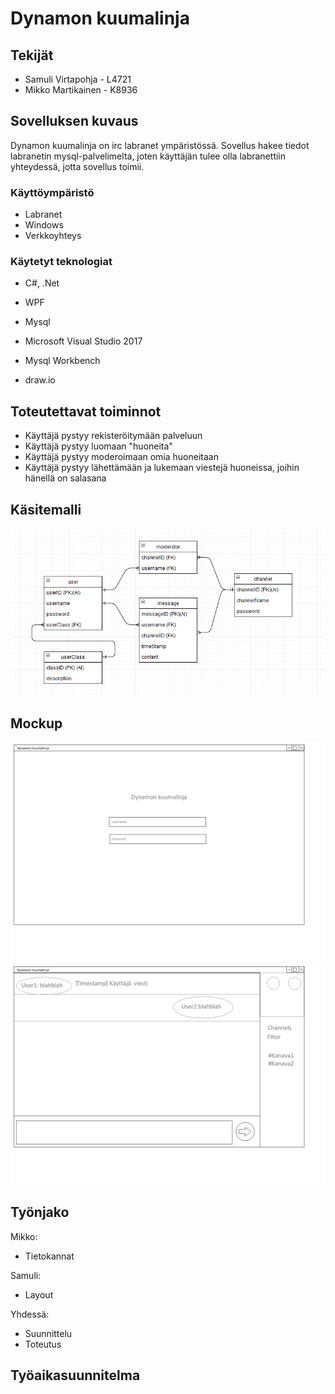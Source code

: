 # Dynamon kuumalinja

## Tekijät

* Samuli Virtapohja - L4721
* Mikko Martikainen - K8936

## Sovelluksen kuvaus

Dynamon kuumalinja on irc labranet ympäristössä. Sovellus hakee tiedot labranetin mysql-palvelimelta, joten käyttäjän tulee olla labranettiin yhteydessä, jotta sovellus toimii.

### Käyttöympäristö

* Labranet
* Windows
* Verkkoyhteys

### Käytetyt teknologiat

* C#, .Net
* WPF
* Mysql

* Microsoft Visual Studio 2017
* Mysql Workbench
* draw.io

## Toteutettavat toiminnot

- Käyttäjä pystyy rekisteröitymään palveluun
- Käyttäjä pystyy luomaan "huoneita"
- Käyttäjä pystyy moderoimaan omia huoneitaan
- Käyttäjä pystyy lähettämään ja lukemaan viestejä huoneissa, joihin hänellä on salasana

## Käsitemalli

![](Images/kasitemalli.png)

## Mockup

![](Images/MockupLogin.png)
![](Images/MockupChat.png)


## Työnjako

Mikko:
- Tietokannat

Samuli:
- Layout

Yhdessä:
- Suunnittelu
- Toteutus

## Työaikasuunnitelma